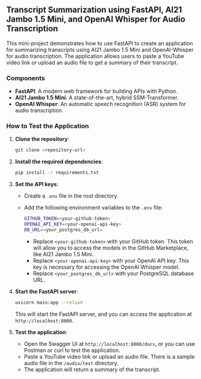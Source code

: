 ## Transcript Summarization using FastAPI, AI21 Jambo 1.5 Mini, and OpenAI Whisper for Audio Transcription

This mini-project demonstrates how to use FastAPI to create an application for summarizing transcripts using AI21 Jambo 1.5 Mini and OpenAI-Whisper for audio transcription. The application allows users to paste a YouTube video link or upload an audio file to get a summary of their transcript.

### Components

- **FastAPI**: A modern web framework for building APIs with Python.
- **AI21 Jambo 1.5 Mini**: A state-of-the-art, hybrid SSM-Transformer.
- **OpenAI Whisper**: An automatic speech recognition (ASR) system for audio transcription.

### How to Test the Application

1. **Clone the repository**:

   ```bash
   git clone <repository-url>
   ```

2. **Install the required dependencies**:

   ```bash
   pip install -r requirements.txt
   ```

3. **Set the API keys**:

   - Create a `.env` file in the root directory.
   - Add the following environment variables to the `.env` file:

     ```bash
     GITHUB_TOKEN=<your-github-token>
     OPENAI_API_KEY=<your-openai-api-key>
     DB_URL=<your_postgres_db_url>
     ```

     - Replace `<your-github-token>` with your GitHub token. This token will allow you to access the models in the GitHub Marketplace, like AI21 Jambo 1.5 Mini.
     - Replace `<your-openai-api-key>` with your OpenAI API key. This key is necessary for accessing the OpenAI Whisper model.
     - Replace `<your_postgres_db_url>` with your PostgreSQL database URL.

4. **Start the FastAPI server**:

   ```bash
   uvicorn main:app --reload
   ```

   This will start the FastAPI server, and you can access the application at `http://localhost:8000`.

5. **Test the application**:
   - Open the Swagger UI at `http://localhost:8000/docs`, or you can use Postman or curl to test the application.
   - Paste a YouTube video link or upload an audio file. There is a sample audio file in the `/audio/test` directory.
   - The application will return a summary of the transcript.
